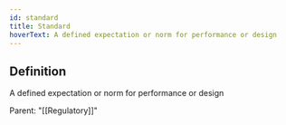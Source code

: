 ```yaml
---
id: standard
title: Standard
hoverText: A defined expectation or norm for performance or design
---
```

## Definition
A defined expectation or norm for performance or design

Parent: "[[Regulatory]]"